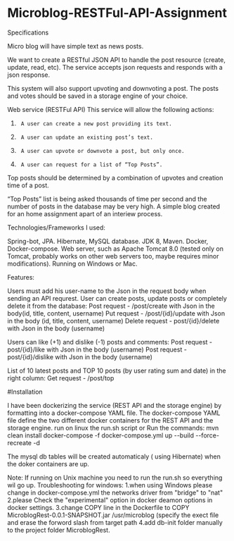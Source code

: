 # Microblog-RESTFul-API-Assignment

Specifications

Micro blog will have simple text as news posts.

We want to create a RESTful JSON API to handle the post resource (create, update, read, etc). 
The service accepts json requests and responds with a json response.

This system will also support upvoting and downvoting a post.
The posts and votes should be saved in a storage engine of your choice.

Web service (RESTFul API)
This service will allow the following actions:
1.      A user can create a new post providing its text.

2.      A user can update an existing post’s text.

3.      A user can upvote or downvote a post, but only once.

4.      A user can request for a list of “Top Posts”.
Top posts should be determined by a combination of upvotes and creation time of a post.

“Top Posts” list is being asked thousands of time per second and the number of posts in the database may be very high.
A simple blog created for an home assignment apart of an interiew process.

Technologies/Frameworks I used:

Spring-bot, JPA.
Hibernate, MySQL database.
JDK 8, Maven.
Docker, Docker-compose.
Web server, such as Apache Tomcat 8.0 (tested only on Tomcat, probably works on other web servers too, maybe requires minor modifications).
Running on Windows or Mac.

Features:

Users must add his user-name to the Json in the request body when sending an API requrest.
User can create posts, update posts or completely delete it from the database:
Post request - /post/create with Json in the body(id, title, content, username)
Put request - /post/{id}/update with Json in the body (id, title, content, username)
Delete request - post/{id}/delete with Json in the body (username)

Users can like (+1) and dislike (-1) posts and comments:
Post request - post/{id}/like with Json in the body (username)
Post request - post/{id}/dislike with Json in the body (username)

List of 10 latest posts and TOP 10 posts (by user rating sum and date) in the right column:
Get request - /post/top


#Installation

I have been dockerizing the service (REST API and the storage engine) by formatting into a docker-compose YAML file.
The docker-compose YAML file define the two different docker containers for the REST API and the storage engine.
run on linux the run.sh script or Run the commands:
mvn clean install
docker-compose -f docker-compose.yml up --build --force-recreate -d

The mysql db tables will be created automaticaly ( using Hibernate) when the doker containers are up.

Note: If running on Unix machine you need to run the run.sh so everything wil go up.
Troubleshooting for windows: 
    1.when using Windows please change in docker-compose.yml the networks driver from "bridge" to "nat"  
    2.please Check the "experimental" option in docker deamon options in docker settings.
    3.change COPY line in the Dockerfile to COPY MicroblogRest-0.0.1-SNAPSHOT.jar /usr/microblog
      (specify the exect file and erase the forword slash from target path
    4.add db-init folder manually to the project folder MicroblogRest.
